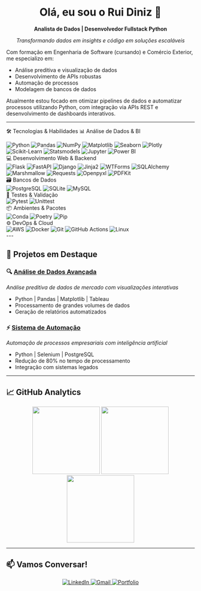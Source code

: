 <h1 align="center">Olá, eu sou o Rui Diniz 👋</h1>
<p align="center"><strong>Analista de Dados | Desenvolvedor Fullstack Python</strong></p>
<p align="center"><em>Transformando dados em insights e código em soluções escaláveis</em></p>

Com formação em Engenharia de Software (cursando) e Comércio Exterior, me especializo em:
- Análise preditiva e visualização de dados
- Desenvolvimento de APIs robustas
- Automação de processos
- Modelagem de bancos de dados

Atualmente estou focado em otimizar pipelines de dados e automatizar processos utilizando Python, com integração via APIs REST e desenvolvimento de dashboards interativos.
</div>

---

🛠️ Tecnologias & Habilidades
📊 Análise de Dados & BI
<div> <img src="https://img.shields.io/badge/Python-3776AB?style=flat-square&logo=python&logoColor=white" alt="Python"> <img src="https://img.shields.io/badge/Pandas-150458?style=flat-square&logo=pandas&logoColor=white" alt="Pandas"> <img src="https://img.shields.io/badge/Numpy-013243?style=flat-square&logo=python&logoColor=white" alt="NumPy"> <img src="https://img.shields.io/badge/Matplotlib-11557C?style=flat-square&logo=plotly&logoColor=white" alt="Matplotlib"> <img src="https://img.shields.io/badge/Seaborn-3776AB?style=flat-square&logo=python&logoColor=white" alt="Seaborn"> <img src="https://img.shields.io/badge/Plotly-3F4F75?style=flat-square&logo=plotly&logoColor=white" alt="Plotly"> <img src="https://img.shields.io/badge/Scikit--learn-F7931E?style=flat-square&logo=scikit-learn&logoColor=white" alt="Scikit-Learn"> <img src="https://img.shields.io/badge/Statsmodels-3E4E88?style=flat-square&logo=python&logoColor=white" alt="Statsmodels"> <img src="https://img.shields.io/badge/Jupyter-F37626?style=flat-square&logo=jupyter&logoColor=white" alt="Jupyter"> <img src="https://img.shields.io/badge/PowerBI-F2C811?style=flat-square&logo=powerbi&logoColor=black" alt="Power BI"> </div>
💻 Desenvolvimento Web & Backend
<div> <img src="https://img.shields.io/badge/Flask-000000?style=flat-square&logo=flask&logoColor=white" alt="Flask"> <img src="https://img.shields.io/badge/FastAPI-009688?style=flat-square&logo=fastapi&logoColor=white" alt="FastAPI"> <img src="https://img.shields.io/badge/Django-092E20?style=flat-square&logo=django&logoColor=white" alt="Django"> <img src="https://img.shields.io/badge/Jinja2-B41717?style=flat-square&logo=jinja&logoColor=white" alt="Jinja2"> <img src="https://img.shields.io/badge/WTForms-00BFA5?style=flat-square&logo=python&logoColor=white" alt="WTForms"> <img src="https://img.shields.io/badge/SQLAlchemy-2D2D2D?style=flat-square&logo=python&logoColor=white" alt="SQLAlchemy"> <img src="https://img.shields.io/badge/Marshmallow-0C4B33?style=flat-square&logo=python&logoColor=white" alt="Marshmallow"> <img src="https://img.shields.io/badge/Requests-2B67AD?style=flat-square&logo=python&logoColor=white" alt="Requests"> <img src="https://img.shields.io/badge/Openpyxl-1C1C1C?style=flat-square&logo=python&logoColor=white" alt="Openpyxl"> <img src="https://img.shields.io/badge/Pdfkit-E34F26?style=flat-square&logo=adobeacrobatreader&logoColor=white" alt="PDFKit"> </div>
🗃️ Bancos de Dados
<div> <img src="https://img.shields.io/badge/PostgreSQL-4169E1?style=flat-square&logo=postgresql&logoColor=white" alt="PostgreSQL"> <img src="https://img.shields.io/badge/SQLite-003B57?style=flat-square&logo=sqlite&logoColor=white" alt="SQLite"> <img src="https://img.shields.io/badge/MySQL-4479A1?style=flat-square&logo=mysql&logoColor=white" alt="MySQL"> </div>
🧪 Testes & Validação
<div> <img src="https://img.shields.io/badge/Pytest-0A9EDC?style=flat-square&logo=python&logoColor=white" alt="Pytest"> <img src="https://img.shields.io/badge/Unittest-3C3C3C?style=flat-square&logo=python&logoColor=white" alt="Unittest"> </div>
📦 Ambientes & Pacotes
<div> <img src="https://img.shields.io/badge/Conda-17A8E3?style=flat-square&logo=anaconda&logoColor=white" alt="Conda"> <img src="https://img.shields.io/badge/Poetry-60A5FA?style=flat-square&logo=python&logoColor=white" alt="Poetry"> <img src="https://img.shields.io/badge/Pip-3776AB?style=flat-square&logo=python&logoColor=white" alt="Pip"> </div>
⚙️ DevOps & Cloud
<div> <img src="https://img.shields.io/badge/AWS-FF9900?style=flat-square&logo=amazonaws&logoColor=white" alt="AWS"> <img src="https://img.shields.io/badge/Docker-2496ED?style=flat-square&logo=docker&logoColor=white" alt="Docker"> <img src="https://img.shields.io/badge/Git-181717?style=flat-square&logo=git&logoColor=white" alt="Git"> <img src="https://img.shields.io/badge/GitHub_Actions-2088FF?style=flat-square&logo=githubactions&logoColor=white" alt="GitHub Actions"> <img src="https://img.shields.io/badge/Linux-FCC624?style=flat-square&logo=linux&logoColor=black" alt="Linux"> </div>
---

## 🚀 **Projetos em Destaque**

### 🔍 [Análise de Dados Avançada](https://github.com/Dev-RuiDiniz/seu-projeto)
*Análise preditiva de dados de mercado com visualizações interativas*
- Python | Pandas | Matplotlib | Tableau
- Processamento de grandes volumes de dados
- Geração de relatórios automatizados

### ⚡ [Sistema de Automação](https://github.com/Dev-RuiDiniz/seu-projeto)
*Automação de processos empresariais com inteligência artificial*
- Python | Selenium | PostgreSQL
- Redução de 80% no tempo de processamento
- Integração com sistemas legados

---

## 📈 **GitHub Analytics**
<div align="center">
  <img height="180em" src="https://github-readme-stats.vercel.app/api?username=Dev-RuiDiniz&show_icons=true&theme=algolia&include_all_commits=true&count_private=true&hide_border=true"/>
  <img height="180em" src="https://github-readme-stats.vercel.app/api/top-langs/?username=Dev-RuiDiniz&layout=compact&langs_count=8&theme=algolia&hide_border=true"/>
  <img height="180em" src="https://www.codewars.com/users/Dev-RuiDiniz/badges/large"/>
</div>

---

## 📫 **Vamos Conversar!**
<div align="center">
  <a href="https://www.linkedin.com/in/rui-francisco-de-paula-inácio-diniz-868195301/" target="_blank">
    <img src="https://img.shields.io/badge/-LinkedIn-0A66C2?style=for-the-badge&logo=linkedin&logoColor=white" alt="LinkedIn">
  </a>
  <a href="mailto:rui.pdiniz@gmail.com">
    <img src="https://img.shields.io/badge/-Gmail-EA4335?style=for-the-badge&logo=gmail&logoColor=white" alt="Gmail">
  </a>
  <a href="https://dev-ruidiniz.github.io/" target="_blank">
    <img src="https://img.shields.io/badge/-Portfolio-4285F4?style=for-the-badge&logo=google-chrome&logoColor=white" alt="Portfolio">
  </a>
</div>
